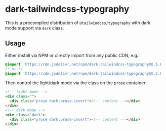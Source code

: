 # dark-tailwindcss-typography

This is a precompiled distribution of `@tailwindcss/typography` with dark mode support via `dark` class.

## Usage

Either install via NPM or directly import from any public CDN, e.g.:

```css
@import 'https://cdn.jsdelivr.net/npm/dark-tailwindcss-typography@0.5.0-dark.0/typography.min.css';
/* or */
@import 'https://cdn.jsdelivr.net/npm/dark-tailwindcss-typography@0.5.0-dark.0/typography.css';
```

Then control the light/dark mode via the class on the `prose` container:

```html
<!-- light mode -->
<div class="">
  <div class="prose dark:prose-invert"><!-- content --></div>
</div>
<!-- dark mode -->
<div class="dark">
  <div class="prose dark:prose-invert"><!-- content --></div>
</div>
```
